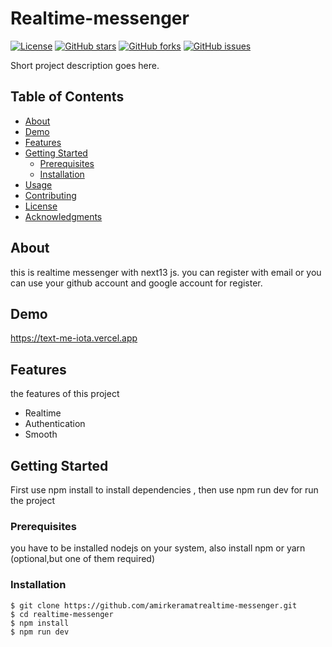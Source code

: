 # Realtime-messenger

[![License](https://img.shields.io/badge/license-MIT-blue.svg)](LICENSE)
[![GitHub stars](https://img.shields.io/github/stars/amirkeramat/realtime-messenger.svg)](https://github.com/amirkeramat/realtime-messenger/stargazers)
[![GitHub forks](https://img.shields.io/github/forks/amirkeramat/realtime-messenger.svg)](https://github.com/amirkeramat/realtime-messenger/network)
[![GitHub issues](https://img.shields.io/github/issues/amirkeramat/realtime-messenger.svg)](https://github.com/amirkeramat/realtime-messenger/issues)

Short project description goes here.

## Table of Contents

- [About](#about)
- [Demo](#demo)
- [Features](#features)
- [Getting Started](#getting-started)
  - [Prerequisites](#prerequisites)
  - [Installation](#installation)
- [Usage](#usage)
- [Contributing](#contributing)
- [License](#license)
- [Acknowledgments](#acknowledgments)

## About

this is realtime messenger with next13 js.
you can register with email or you can use your github
account and google account for register.

## Demo

https://text-me-iota.vercel.app

## Features

the features of this project

- Realtime
- Authentication
- Smooth

## Getting Started

First use npm install to install dependencies ,
then use npm run dev for run the project

### Prerequisites

you have to be installed nodejs on your system,
also install npm or yarn (optional,but one of them required)

### Installation

```shell
$ git clone https://github.com/amirkeramatrealtime-messenger.git
$ cd realtime-messenger
$ npm install
$ npm run dev

```
